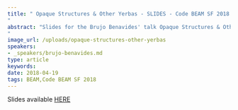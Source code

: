 ```yaml
---
title: " Opaque Structures & Other Yerbas - SLIDES - Code BEAM SF 2018
"
abstract: "Slides for the Brujo Benavides' talk Opaque Structures & Other Yerbas - Code BEAM SF 2018
"
image_url: /uploads/opaque-structures-other-yerbas
speakers:
- _speakers/brujo-benavides.md
type: article
keywords: 
date: 2018-04-19
tags: BEAM,Code BEAM SF 2018
---
```


Slides available <a href="http://s3.amazonaws.com/erlang-conferences-production/media/files/000/000/882/original/Brujo_Benavides_-_Opaque_Structures___Other_Yerbas.pdf?1524156535" target="_blank">HERE</a>
